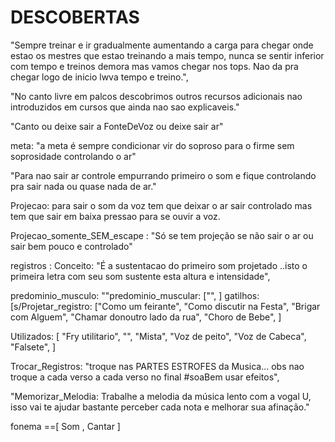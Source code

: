 
# DESCOBERTAS

"Sempre treinar e ir gradualmente aumentando a carga para chegar onde estao os mestres que estao treinando a mais tempo, nunca se sentir inferior com tempo e treinos demora mas vamos chegar nos tops. Nao da pra chegar logo de inicio lwva tempo e treino.",

"No canto livre em palcos descobrimos outros recursos adicionais nao introduzidos em cursos que ainda nao sao explicaveis."

"Canto ou deixe sair a FonteDeVoz ou deixe sair ar"

meta: "a meta é sempre condicionar vir do soproso para o firme sem soprosidade controlando o ar"

"Para nao sair ar controle empurrando primeiro o som e fique controlando pra sair nada ou quase nada de ar."

Projecao: para sair o som da voz tem que deixar o ar sair controlado mas tem que sair em baixa pressao para se ouvir a voz.

Projecao_somente_SEM_escape : "Só se tem projeção se não sair o ar ou sair bem pouco e controlado"

registros :
 Conceito: "É a sustentacao do primeiro som projetado ..isto o primeira letra com seu som sustente esta altura e intensidade",

predominio_musculo: ""predominio_muscular: ["", ]
gatilhos: [s/Projetar_registro: ["Como um feirante", "Como discutir na Festa", "Brigar com Alguem", "Chamar donoutro lado da rua", "Choro de Bebe",  ]

Utilizados: [ "Fry utilitario", "", "Mista", "Voz de peito", "Voz de Cabeca", "Falsete", ]

Trocar_Registros: "troque nas PARTES ESTROFES da Musica... obs nao troque a cada verso a cada verso no final #soaBem usar efeitos",

"Memorizar_Melodia: Trabalhe a melodia da música lento com a vogal U, isso vai te ajudar bastante perceber cada nota e melhorar sua afinação."

fonema ==[  Som , Cantar ]